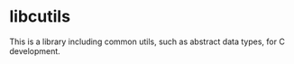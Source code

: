 libcutils
=========

This is a library including common utils, such as abstract data types, for C development.
